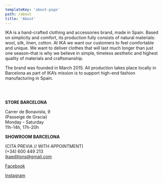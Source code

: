 ```yaml
---
templateKey: 'about-page'
path: /about
title: 'About'
---
```

IKA is a hand-crafted clothing and accessories brand, made in Spain. Based on simplicity and comfort, its production fully consists of natural materials: wool, silk, linen, cotton. At IKA we want our customers to feel comfortable and unique. We want to deliver clothes that will last much longer than just one season–that is why we believe in simple, timeless aesthetic and highest quality of materials and craftsmanship. 

The brand was founded in March 2015. All production takes place locally in Barcelona as part of IKA’s mission is to support high-end fashion manufacturing in Spain.
    
<br><br>
 
  

**STORE BARCELONA**  
  
Carrer de Bonavista, 9  
(Passeige de Gracia)  
Monday - Saturday   
11h-14h, 17h-20h  

**SHOWROOM BARCELONA**  
  
(CITA PREVIA // WITH APPOINTMENT)  
(+34) 600 449 213  
ikaeditions@gmail.com  

[Facebook](http://www.facebook.com/ikaeditions)

[Instagram](http://www.instagram.com/ika_editions)
